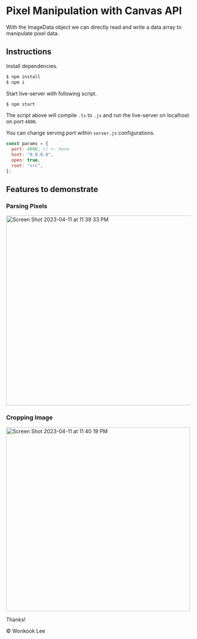 # Pixel Manipulation with Canvas API

With the ImageData object we can directly read and write a data array to manipulate pixel data.

## Instructions

Install dependencies.

```bash
$ npm install
$ npm i
```

Start live-server with following script.

```bash
$ npm start
```

The script above will compile `.ts` to `.js` and run the live-server on localhost on port `4000`.

You can change serving port within `server.js` configurations.

```js
const params = {
  port: 4000, // <- here
  host: "0.0.0.0",
  open: true,
  root: "src",
};
```

## Features to demonstrate

### Parsing Pixels

<img width="517" alt="Screen Shot 2023-04-11 at 11 39 33 PM" src="https://user-images.githubusercontent.com/61101022/231198306-4f5503de-894a-4b5c-8f35-5317fae7f2ea.png">

### Cropping Image

<img width="501" alt="Screen Shot 2023-04-11 at 11 40 19 PM" src="https://user-images.githubusercontent.com/61101022/231198535-86349327-8f12-49f2-a9a6-1c308d7d78dc.png">


Thanks!

© Wonkook Lee
